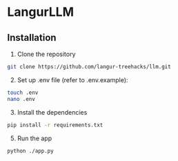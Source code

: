 # LangurLLM

## Installation

1. Clone the repository

```sh
git clone https://github.com/langur-treehacks/llm.git
```

2. Set up .env file (refer to .env.example):

```sh
touch .env
nano .env
```

3. Install the dependencies

```sh
pip install -r requirements.txt
```

5. Run the app

```sh
python ./app.py
```
